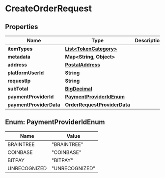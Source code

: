 

# CreateOrderRequest

## Properties

Name | Type | Description | Notes
------------ | ------------- | ------------- | -------------
**itemTypes** | [**List&lt;TokenCategory&gt;**](TokenCategory.md) |  |  [optional]
**metadata** | **Map&lt;String, Object&gt;** |  |  [optional]
**address** | [**PostalAddress**](PostalAddress.md) |  |  [optional]
**platformUserId** | **String** |  | 
**requestIp** | **String** |  | 
**subTotal** | [**BigDecimal**](BigDecimal.md) |  | 
**paymentProviderId** | [**PaymentProviderIdEnum**](#PaymentProviderIdEnum) |  | 
**paymentProviderData** | [**OrderRequestProviderData**](OrderRequestProviderData.md) |  |  [optional]



## Enum: PaymentProviderIdEnum

Name | Value
---- | -----
BRAINTREE | &quot;BRAINTREE&quot;
COINBASE | &quot;COINBASE&quot;
BITPAY | &quot;BITPAY&quot;
UNRECOGNIZED | &quot;UNRECOGNIZED&quot;



